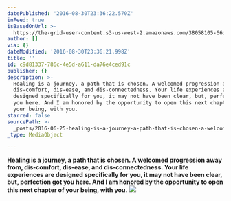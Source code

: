 ```yaml
---
datePublished: '2016-08-30T23:36:22.570Z'
inFeed: true
isBasedOnUrl: >-
  https://the-grid-user-content.s3-us-west-2.amazonaws.com/38058105-66d9-4f38-8149-02be11cae279.jpg
author: []
via: {}
dateModified: '2016-08-30T23:36:21.998Z'
title: ''
id: c9d81337-786c-4e5d-a611-da76e4ced91c
publisher: {}
description: >-
  Healing is a journey, a path that is chosen. A welcomed progression away from,
  dis-comfort, dis-ease, and dis-connectedness. Your life experiences are
  designed specifically for you, it may not have been clear, but, perfection got
  you here. And I am honored by the opportunity to open this next chapter of
  your being, with you.
starred: false
sourcePath: >-
  _posts/2016-06-25-healing-is-a-journey-a-path-that-is-chosen-a-welcomed-prog.md
_type: MediaObject

---
```

**Healing is a journey, a path that is chosen. A welcomed progression away from, dis-comfort, dis-ease, and dis-connectedness. Your life experiences are designed specifically for you, it may not have been clear, but, perfection got you here. And I am honored by the opportunity to open this next chapter of your being, with you.**
![](https://the-grid-user-content.s3-us-west-2.amazonaws.com/38058105-66d9-4f38-8149-02be11cae279.jpg)
